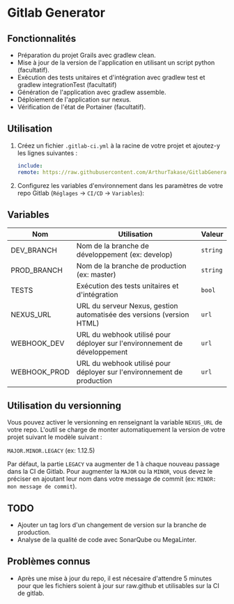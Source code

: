 # Gitlab Generator

## Fonctionnalités

- Préparation du projet Grails avec gradlew clean.
- Mise à jour de la version de l'application en utilisant un script python (facultatif).
- Exécution des tests unitaires et d'intégration avec gradlew test et gradlew integrationTest (facultatif)
- Génération de l'application avec gradlew assemble.
- Déploiement de l'application sur nexus.
- Vérification de l'état de Portainer (facultatif).

## Utilisation

1. Créez un fichier `.gitlab-ci.yml` à la racine de votre projet et ajoutez-y les lignes suivantes :

   ```yml
   include:
   remote: https://raw.githubusercontent.com/ArthurTakase/GitlabGenerator/main/.gitlab-ci.yml
   ```

2. Configurez les variables d'environnement dans les paramètres de votre repo Gitlab (`Réglages` -> `CI/CD` -> `Variables`):

## Variables

| Nom          | Utilisation                                                               | Valeur   |
| ------------ | ------------------------------------------------------------------------- | -------- |
| DEV_BRANCH   | Nom de la branche de développement (ex: develop)                          | `string` |
| PROD_BRANCH  | Nom de la branche de production (ex: master)                              | `string` |
| TESTS        | Exécution des tests unitaires et d'intégration                            | `bool`   |
| NEXUS_URL    | URL du serveur Nexus, gestion automatisée des versions (version HTML)     | `url`    |
| WEBHOOK_DEV  | URL du webhook utilisé pour déployer sur l'environnement de développement | `url`    |
| WEBHOOK_PROD | URL du webhook utilisé pour déployer sur l'environnement de production    | `url`    |

## Utilisation du versionning

Vous pouvez activer le versionning en renseignant la variable `NEXUS_URL` de votre repo. L'outil se charge de monter automatiquement la version de votre projet suivant le modèle suivant :

`MAJOR.MINOR.LEGACY` (ex: 1.12.5)

Par défaut, la partie `LEGACY` va augmenter de 1 à chaque nouveau passage dans la CI de Gitlab.
Pour augmenter la `MAJOR` ou la `MINOR`, vous devez le préciser en ajoutant leur nom dans votre message de commit (ex: `MINOR: mon message de commit`).

## TODO

- Ajouter un tag lors d'un changement de version sur la branche de production.
- Analyse de la qualité de code avec SonarQube ou MegaLinter.

## Problèmes connus

- Après une mise à jour du repo, il est nécesaire d'attendre 5 minutes pour que les fichiers soient à jour sur raw.github et utilisables sur la CI de gitlab.
